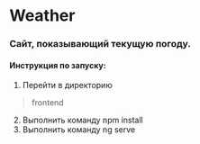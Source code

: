 # Weather #

### Сайт, показывающий текущую погоду. ###


#### Инструкция по запуску: ####
1. Перейти в директорию 
  >frontend
2. Выполнить команду npm install
3. Выполнить команду ng serve
